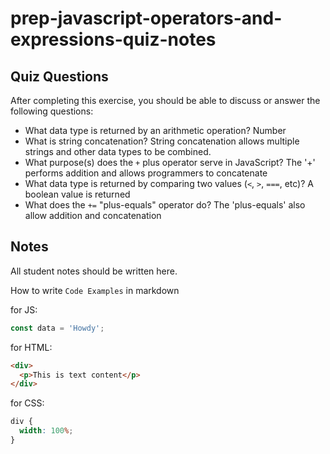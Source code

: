 # prep-javascript-operators-and-expressions-quiz-notes

## Quiz Questions

After completing this exercise, you should be able to discuss or answer the following questions:

- What data type is returned by an arithmetic operation?
  Number
- What is string concatenation?
  String concatenation allows multiple strings and other data types to be combined.
- What purpose(s) does the `+` plus operator serve in JavaScript?
  The '+' performs addition and allows programmers to concatenate
- What data type is returned by comparing two values (`<`, `>`, `===`, etc)?
  A boolean value is returned
- What does the `+=` "plus-equals" operator do?
  The 'plus-equals' also allow addition and concatenation

## Notes

All student notes should be written here.

How to write `Code Examples` in markdown

for JS:

```javascript
const data = 'Howdy';
```

for HTML:

```html
<div>
  <p>This is text content</p>
</div>
```

for CSS:

```css
div {
  width: 100%;
}
```
